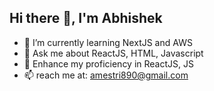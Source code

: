 ## Hi there 👋, I'm Abhishek

- 🌱 I’m currently learning NextJS and AWS
- 💬 Ask me about ReactJS, HTML, Javascript
- 👯 Enhance my proficiency in ReactJS, JS
- 📫 reach me at: amestri890@gmail.com

